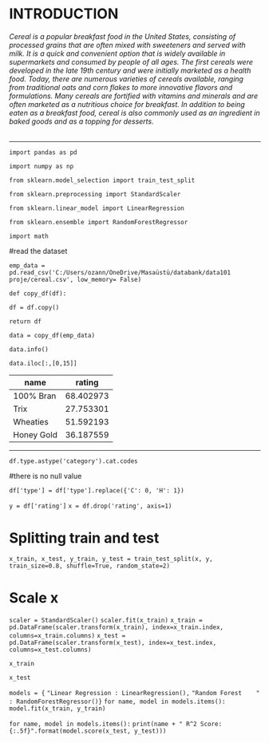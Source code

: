 # INTRODUCTION

 ###### Cereal is a popular breakfast food in the United States, consisting of processed grains that are often mixed with sweeteners and served with milk. It is a quick and convenient option that is widely available in supermarkets and consumed by people of all ages. The first cereals were developed in the late 19th century and were initially marketed as a health food. Today, there are numerous varieties of cereals available, ranging from traditional oats and corn flakes to more innovative flavors and formulations. Many cereals are fortified with vitamins and minerals and are often marketed as a nutritious choice for breakfast. In addition to being eaten as a breakfast food, cereal is also commonly used as an ingredient in baked goods and as a topping for desserts. 
 ---






```import pandas as pd```

```import numpy as np```

```from sklearn.model_selection import train_test_split```

```from sklearn.preprocessing import StandardScaler```

```from sklearn.linear_model import LinearRegression```

```from sklearn.ensemble import RandomForestRegressor```


```import math```

#read the dataset

```emp_data = pd.read_csv('C:/Users/ozann/OneDrive/Masaüstü/databank/data101  proje/cereal.csv', low_memory= False)```

```def copy_df(df):```


```df = df.copy()```
    
```return df```


    
```data = copy_df(emp_data)```


```data.info()```


```data.iloc[:,[0,15]]```

| name     |  rating  |
|----------|----------|
|100% Bran |68.402973 |
|Trix      |27.753301 |
|Wheaties  |51.592193 |
|Honey Gold|36.187559 |

---



```df.type.astype('category').cat.codes```

#there is no null value

```df['type'] = df['type'].replace({'C': 0, 'H': 1})```


```y = df['rating']```
```x = df.drop('rating', axis=1)```


# Splitting train and test
```x_train, x_test, y_train, y_test = train_test_split(x, y, train_size=0.8, shuffle=True, random_state=2)```

# Scale x
```scaler = StandardScaler()```
```scaler.fit(x_train)```
```x_train = pd.DataFrame(scaler.transform(x_train), index=x_train.index, columns=x_train.columns)```
```x_test = pd.DataFrame(scaler.transform(x_test), index=x_test.index, columns=x_test.columns)```

```x_train```

```x_test```

```models = {```
```"Linear Regression : LinearRegression(),```
```"Random Forest    " : RandomForestRegressor()}```
`for name, model in models.items():`
    `model.fit(x_train, y_train)`
    
```for name, model in models.items():```
```print(name + " R^2 Score: {:.5f}".format(model.score(x_test, y_test)))```


   
